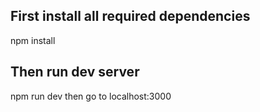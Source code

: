 ## First install all required dependencies

npm install 

## Then run dev server

npm run dev
then go to localhost:3000